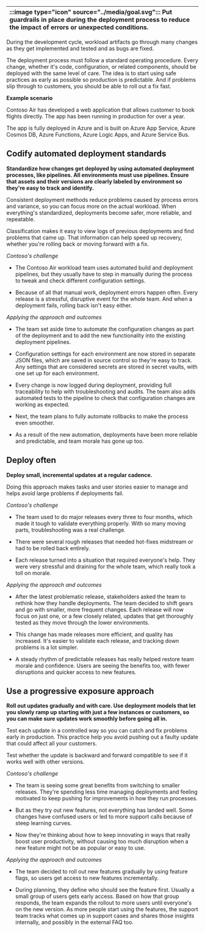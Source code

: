 | :::image type="icon" source="../media/goal.svg"::: Put guardrails in place during the deployment process to reduce the impact of errors or unexpected conditions. |
| :----------------------------------------------------------------------------------------------------------------------------- |

During the development cycle, workload artifacts go through many changes as they get implemented and tested and as bugs are fixed.

The deployment process must follow a standard operating procedure. Every change, whether it's code, configuration, or related components, should be deployed with the same level of care. The idea is to start using safe practices as early as possible so production is predictable. And if problems slip through to customers, you should be able to roll out a fix fast.

**Example scenario**

Contoso Air has developed a web application that allows customer to book flights directly. The app has been running in production for over a year. 

The app is fully deployed in Azure and is built on Azure App Service, Azure Cosmos DB, Azure Functions, Azure Logic Apps, and Azure Service Bus. 

## Codify automated deployment standards

**Standardize how changes get deployed by using automated deployment processes, like pipelines. All environments must use pipelines. Ensure that assets and their versions are clearly labeled by environment so they're easy to track and identify.**

Consistent deployment methods reduce problems caused by process errors and variance, so you can focus more on the actual workload. When everything's standardized, deployments become safer, more reliable, and repeatable.

Classification makes it easy to view logs of previous deployments and find problems that came up. That information can help speed up recovery, whether you're rolling back or moving forward with a fix.

*Contoso's challenge*

- The Contoso Air workload team uses automated build and deployment pipelines, but they usually have to step in manually during the process to tweak and check different configuration settings.

- Because of all that manual work, deployment errors happen often. Every release is a stressful, disruptive event for the whole team. And when a deployment fails, rolling back isn't easy either.

*Applying the approach and outcomes*

- The team set aside time to automate the configuration changes as part of the deployment and to add the new functionality into the existing deployment pipelines.

- Configuration settings for each environment are now stored in separate JSON files, which are saved in source control so they're easy to track. Any settings that are considered secrets are stored in secret vaults, with one set up for each environment.

- Every change is now logged during deployment, providing full traceability to help with troubleshooting and audits. The team also adds automated tests to the pipeline to check that configuration changes are working as expected.
- Next, the team plans to fully automate rollbacks to make the process even smoother.
- As a result of the new automation, deployments have been more reliable and predictable, and team morale has gone up too.

## Deploy often

**Deploy small, incremental updates at a regular cadence.**

Doing this approach makes tasks and user stories easier to manage and helps avoid large problems if deployments fail.

*Contoso's challenge*

- The team used to do major releases every three to four months, which made it tough to validate everything properly. With so many moving parts, troubleshooting was a real challenge.

- There were several rough releases that needed hot-fixes midstream or had to be rolled back entirely.
- Each release turned into a situation that required everyone's help. They were very stressful and draining for the whole team, which really took a toll on morale.

*Applying the approach and outcomes*

- After the latest problematic release, stakeholders asked the team to rethink how they handle deployments. The team decided to shift gears and go with smaller, more frequent changes. Each release will now focus on just one, or a few closely related, updates that get thoroughly tested as they move through the lower environments.

- This change has made releases more efficient, and quality has increased. It's easier to validate each release, and tracking down problems is a lot simpler.
- A steady rhythm of predictable releases has really helped restore team morale and confidence. Users are seeing the benefits too, with fewer disruptions and quicker access to new features.

## Use a progressive exposure approach

**Roll out updates gradually and with care. Use deployment models that let you slowly ramp up starting with just a few instances or customers, so you can make sure updates work smoothly before going all in.**

Test each update in a controlled way so you can catch and fix problems early in production. This practice help you avoid pushing out a faulty update that could affect all your customers.

Test whether the update is backward and forward compatible to see if it works well with other versions.

*Contoso's challenge*

- The team is seeing some great benefits from switching to smaller releases. They're spending less time managing deployments and feeling motivated to keep pushing for improvements in how they run processes.

- But as they try out new features, not everything has landed well. Some changes have confused users or led to more support calls because of steep learning curves.
- Now they're thinking about how to keep innovating in ways that really boost user productivity, without causing too much disruption when a new feature might not be as popular or easy to use.

*Applying the approach and outcomes*

- The team decided to roll out new features gradually by using feature flags, so users get access to new features incrementally.

- During planning, they define who should see the feature first. Usually a small group of users gets early access. Based on how that group responds, the team expands the rollout to more users until everyone's on the new version. As more people start using the features, the support team tracks what comes up in support cases and shares those insights internally, and possibly in the external FAQ too.
